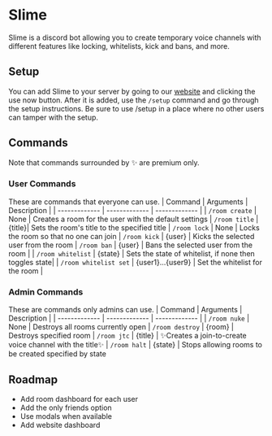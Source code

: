 # Slime
Slime is a discord bot allowing you to create temporary voice channels with different features like locking, whitelists, kick and bans, and more.
## Setup
You can add Slime to your server by going to our [website](https://slimebot.vercel.app/) and clicking the use now button. After it is added, use the `/setup` command and go through the setup instructions. Be sure to use /setup in a place where no other users can tamper with the setup.

## Commands
Note that commands surrounded by ✨ are premium only.

### User Commands
These are commands that everyone can use.
| Command  | Arguments | Description |
| ------------- | ------------- | ------------- |
| `/room create`  | None  | Creates a room for the user with the default settings
| `/room title`  | {title}| Sets the room's title to the specified title
| `/room lock` | None | Locks the room so that no one can join
| `/room kick` | {user} | Kicks the selected user from the room
| `/room ban` | {user} | Bans the selected user from the room |
| `/room whitelist` | {state} | Sets the state of whitelist, if none then toggles state|
| `/room whitelist set` | {user1}...{user9} | Set the whitelist for the room |

### Admin Commands
These are commands only admins can use.
| Command  | Arguments | Description |
| ------------- | ------------- | ------------- |
| `/room nuke`  | None  | Destroys all rooms currently open
| `/room destroy`  | {room} | Destroys specified room
| `/room jtc` | {title} | ✨Creates a join-to-create voice channel with the title✨
| `/room halt` | {state} | Stops allowing rooms to be created specified by state
 


## Roadmap
- Add room dashboard for each user
- Add the only friends option
- Use modals when available
- Add website dashboard
